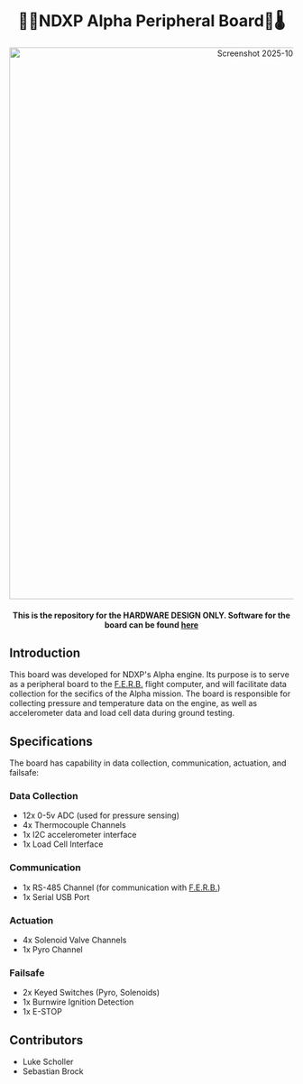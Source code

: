 <h1 align="center">🥵🚀NDXP Alpha Peripheral Board🚀🌡️</h1>

<p align="center">
  <img width="973" height="979" alt="Screenshot 2025-10-26 at 5 07 59 PM" src="https://github.com/user-attachments/assets/fe4b48fa-06d6-4dd9-9ad1-3563d5a91e83" />
</p>

<h4 align="center">This is the repository for the HARDWARE DESIGN ONLY. Software for the board can be found <a href="https://github.com/1112luke/NDXPCOMPUTER">here</a></h4>

## Introduction

This board was developed for NDXP's Alpha engine. Its purpose is to serve as a peripheral board to the [F.E.R.B.](https://github.com/1112luke/NDXPCOMPUTER) flight computer, and will facilitate data collection for the secifics of the Alpha mission. The board is responsible for collecting pressure and temperature data on the engine, as well as accelerometer data and load cell data during ground testing.

## Specifications

The board has capability in data collection, communication, actuation, and failsafe:

### Data Collection
- 12x 0-5v ADC (used for pressure sensing)
- 4x Thermocouple Channels
- 1x I2C accelerometer interface
- 1x Load Cell Interface

### Communication
- 1x RS-485 Channel (for communication with  [F.E.R.B.](https://github.com/1112luke/NDXPCOMPUTER))
- 1x Serial USB Port

### Actuation
- 4x Solenoid Valve Channels
- 1x Pyro Channel

### Failsafe
- 2x Keyed Switches (Pyro, Solenoids)
- 1x Burnwire Ignition Detection
- 1x E-STOP

## Contributors
- Luke Scholler
- Sebastian Brock
